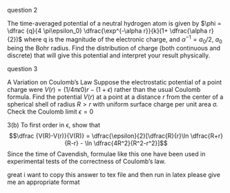 question 2

The time-averaged potential of a neutral hydrogen atom is given by $\phi = \dfrac {q}{4 \pi\epsilon_0} \dfrac{\exp^{-\alpha r}}{k}(1+ \dfrac{\alpha r}{2})$ where q is the magnitude of the electronic charge, and $α^{−1} = a_0 /2$, $a_{0}$ being the Bohr radius. Find the distribution of charge
(both continuous and discrete) that will give this potential and interpret your result physically.

question 3

A Variation on Coulomb’s Law Suppose the electrostatic potential of a point charge were $V(r) =(1/4πϵ 0 )r −(1+ϵ)$ rather than the usual Coulomb formula.
Find the potential $V (r)$ at a point at a distance $r$ from the center of a spherical shell of radius $R > r$ with uniform
surface charge per unit area σ. Check the Coulomb limit $\epsilon=0$

 
 3(b)
 To first order in ϵ, show that
 $$\dfrac {V(R)-V(r)}{V(R)} = \dfrac{\epsilon}{2}[\dfrac{R}{r}\ln \dfrac{R+r}{R-r} - \ln \dfrac{4R^2}{R^2-r^2}]$$
 Since the time of Cavendish, formulae like this one have been used in experimental tests of the correctness of Coulomb’s law.
 
 

 great i want to copy this answer to tex file and then run in latex please give me an appropriate format








